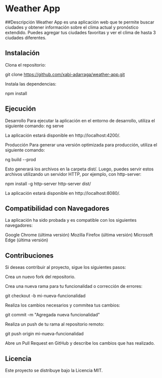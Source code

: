 
# Weather App

##Descripción
Weather App es una aplicación web que te permite buscar ciudades y obtener información sobre el clima actual y pronóstico extendido. Puedes agregar tus ciudades favoritas y ver el clima de hasta 3 ciudades diferentes.

## Instalación
Clona el repositorio:

git clone https://github.com/xabi-adarraga/weather-app.git

Instala las dependencias:

npm install

## Ejecución
Desarrollo
Para ejecutar la aplicación en el entorno de desarrollo, utiliza el siguiente comando:
ng serve

La aplicación estará disponible en http://localhost:4200/.

Producción
Para generar una versión optimizada para producción, utiliza el siguiente comando:

ng build --prod

Esto generará los archivos en la carpeta dist/. Luego, puedes servir estos archivos utilizando un servidor HTTP, por ejemplo, con http-server:

npm install -g http-server
http-server dist/

La aplicación estará disponible en http://localhost:8080/.

## Compatibilidad con Navegadores
La aplicación ha sido probada y es compatible con los siguientes navegadores:

Google Chrome (última versión)
Mozilla Firefox (última versión)
Microsoft Edge (última versión)

## Contribuciones
Si deseas contribuir al proyecto, sigue los siguientes pasos:

Crea un nuevo fork del repositorio.

Crea una nueva rama para tu funcionalidad o corrección de errores:

git checkout -b mi-nueva-funcionalidad

Realiza los cambios necesarios y commitea tus cambios:

git commit -m "Agregada nueva funcionalidad"

Realiza un push de tu rama al repositorio remoto:

git push origin mi-nueva-funcionalidad

Abre un Pull Request en GitHub y describe los cambios que has realizado.

## Licencia
Este proyecto se distribuye bajo la Licencia MIT.